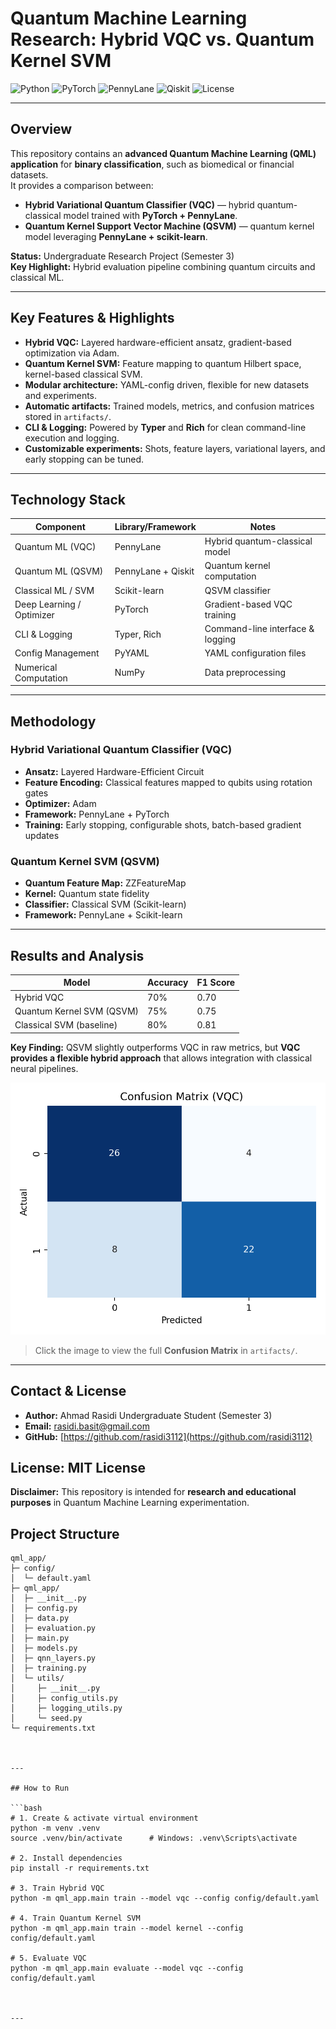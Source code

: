 # Quantum Machine Learning Research: Hybrid VQC vs. Quantum Kernel SVM

![Python](https://img.shields.io/badge/Python-3.11-blue?logo=python&logoColor=white)
![PyTorch](https://img.shields.io/badge/PyTorch-1.15-orange?logo=pytorch&logoColor=white)
![PennyLane](https://img.shields.io/badge/PennyLane-0.30-lightblue?logo=pytorch&logoColor=white)
![Qiskit](https://img.shields.io/badge/Qiskit-0.43-purple?logo=qiskit&logoColor=white)
![License](https://img.shields.io/badge/License-MIT-green)

---

## Overview

This repository contains an **advanced Quantum Machine Learning (QML) application** for **binary classification**, such as biomedical or financial datasets.  
It provides a comparison between:

- **Hybrid Variational Quantum Classifier (VQC)** — hybrid quantum-classical model trained with **PyTorch + PennyLane**.
- **Quantum Kernel Support Vector Machine (QSVM)** — quantum kernel model leveraging **PennyLane + scikit-learn**.

**Status:** Undergraduate Research Project (Semester 3)  
**Key Highlight:** Hybrid evaluation pipeline combining quantum circuits and classical ML.

---

## Key Features & Highlights

- **Hybrid VQC:** Layered hardware-efficient ansatz, gradient-based optimization via Adam.  
- **Quantum Kernel SVM:** Feature mapping to quantum Hilbert space, kernel-based classical SVM.  
- **Modular architecture:** YAML-config driven, flexible for new datasets and experiments.  
- **Automatic artifacts:** Trained models, metrics, and confusion matrices stored in `artifacts/`.  
- **CLI & Logging:** Powered by **Typer** and **Rich** for clean command-line execution and logging.  
- **Customizable experiments:** Shots, feature layers, variational layers, and early stopping can be tuned.

---

## Technology Stack

| Component                  | Library/Framework       | Notes                             |
|----------------------------|-----------------------|----------------------------------|
| Quantum ML (VQC)           | PennyLane             | Hybrid quantum-classical model   |
| Quantum ML (QSVM)          | PennyLane + Qiskit    | Quantum kernel computation       |
| Classical ML / SVM         | Scikit-learn          | QSVM classifier                  |
| Deep Learning / Optimizer  | PyTorch               | Gradient-based VQC training      |
| CLI & Logging              | Typer, Rich           | Command-line interface & logging |
| Config Management          | PyYAML                | YAML configuration files         |
| Numerical Computation      | NumPy                 | Data preprocessing               |

---

## Methodology

### Hybrid Variational Quantum Classifier (VQC)
- **Ansatz:** Layered Hardware-Efficient Circuit  
- **Feature Encoding:** Classical features mapped to qubits using rotation gates  
- **Optimizer:** Adam  
- **Framework:** PennyLane + PyTorch  
- **Training:** Early stopping, configurable shots, batch-based gradient updates  

### Quantum Kernel SVM (QSVM)
- **Quantum Feature Map:** ZZFeatureMap  
- **Kernel:** Quantum state fidelity  
- **Classifier:** Classical SVM (Scikit-learn)  
- **Framework:** PennyLane + Scikit-learn  

---

## Results and Analysis

| Model                   | Accuracy | F1 Score |
|-------------------------|---------|----------|
| Hybrid VQC              | 70%     | 0.70     |
| Quantum Kernel SVM (QSVM)| 75%     | 0.75     |
| Classical SVM (baseline)| 80%     | 0.81     |

**Key Finding:** QSVM slightly outperforms VQC in raw metrics, but **VQC provides a flexible hybrid approach** that allows integration with classical neural pipelines.  

![VQC Confusion Matrix](artifacts/vqc_confusion_matrix.png)

> Click the image to view the full **Confusion Matrix** in `artifacts/`.

---
## Contact & License

- **Author:** Ahmad Rasidi  Undergraduate Student (Semester 3)  
- **Email:** rasidi.basit@gmail.com  
- **GitHub:** [https://github.com/rasidi3112](https://github.com/rasidi3112)  

**License:** MIT License  
---

**Disclaimer:** This repository is intended for **research and educational purposes** in Quantum Machine Learning experimentation.



## Project Structure

```plaintext
qml_app/
├─ config/
│  └─ default.yaml
├─ qml_app/
│  ├─ __init__.py
│  ├─ config.py
│  ├─ data.py
│  ├─ evaluation.py
│  ├─ main.py
│  ├─ models.py
│  ├─ qnn_layers.py
│  ├─ training.py
│  └─ utils/
│     ├─ __init__.py
│     ├─ config_utils.py
│     ├─ logging_utils.py
│     └─ seed.py
└─ requirements.txt



---

## How to Run

```bash
# 1. Create & activate virtual environment
python -m venv .venv
source .venv/bin/activate      # Windows: .venv\Scripts\activate

# 2. Install dependencies
pip install -r requirements.txt

# 3. Train Hybrid VQC
python -m qml_app.main train --model vqc --config config/default.yaml

# 4. Train Quantum Kernel SVM
python -m qml_app.main train --model kernel --config config/default.yaml

# 5. Evaluate VQC
python -m qml_app.main evaluate --model vqc --config config/default.yaml



---

